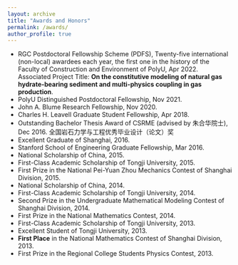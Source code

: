 ```yaml
---
layout: archive
title: "Awards and Honors"
permalink: /awards/
author_profile: true
---
```


- RGC Postdoctoral Fellowship Scheme (PDFS), Twenty-five international (non-local) awardees each year, the first one in the history of the Faculty of Construction and Environment of PolyU, Apr 2022. Associated Project Title: **On the constitutive modeling of natural gas hydrate-bearing sediment and multi-physics coupling in gas production**.
- PolyU Distinguished Postdoctoral Fellowship, Nov 2021.
- John A. Blume Research Fellowship, Nov 2020.
- Charles H. Leavell Graduate Student Fellowship, Apr 2018.
- Outstanding Bachelor Thesis Award of CSRME (advised by 朱合华院士), Dec 2016. 全国岩石力学与工程优秀毕业设计（论文）奖
- Excellent Graduate of Shanghai, 2016.
- Stanford School of Engineering Graduate Fellowship, Mar 2016.
- National Scholarship of China, 2015.
- First-Class Academic Scholarship of Tongji University, 2015.
- First Prize in the National Pei-Yuan Zhou Mechanics Contest of Shanghai Division, 2015.
- National Scholarship of China, 2014.
- First-Class Academic Scholarship of Tongji University, 2014.
- Second Prize in the Undergraduate Mathematical Modeling Contest of Shanghai Division, 2014.
- First Prize in the National Mathematics Contest, 2014.
- First-Class Academic Scholarship of Tongji University, 2013.
- Excellent Student of Tongji University, 2013.
- **First Place** in the National Mathematics Contest of Shanghai Division, 2013.
- First Prize in the Regional College Students Physics Contest, 2013.


